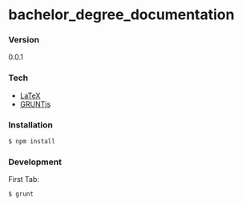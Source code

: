# bachelor_degree_documentation

### Version
0.0.1

### Tech
* [LaTeX]
* [GRUNTjs] 

### Installation
```sh
$ npm install
```

### Development

First Tab:
```sh
$ grunt
```

[LaTeX]:http://www.latex-project.org/
[GRUNTjs]:http://gruntjs.com/

